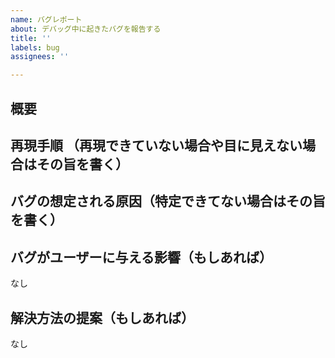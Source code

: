 ```yaml
---
name: バグレポート
about: デバッグ中に起きたバグを報告する
title: ''
labels: bug
assignees: ''

---
```


## 概要


## 再現手順 （再現できていない場合や目に見えない場合はその旨を書く）


## バグの想定される原因（特定できてない場合はその旨を書く）


## バグがユーザーに与える影響（もしあれば）
なし

## 解決方法の提案（もしあれば）
なし

